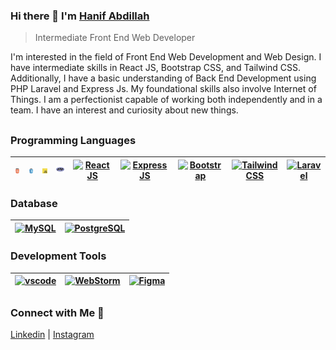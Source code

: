 ### Hi there 👋 I'm [Hanif Abdillah](https://github.com/hanif-abdillah)
> Intermediate Front End Web Developer

<div>
    <p>
        I'm interested in the field of Front End Web Development and Web Design. I have intermediate skills in React JS, Bootstrap CSS, and Tailwind CSS. Additionally, I have a basic understanding of Back End Development using PHP Laravel and Express Js. My foundational skills also involve Internet of Things. I am a perfectionist capable of working both independently and in a team. I have an interest and curiosity about new things.
    </p>
</div>

##
### Programming Languages
| [<img src="https://raw.githubusercontent.com/github/explore/80688e429a7d4ef2fca1e82350fe8e3517d3494d/topics/html/html.png" alt="HTML" width="24">](https://developer.mozilla.org/en-US/docs/Web/HTML) | [<img src="https://raw.githubusercontent.com/github/explore/80688e429a7d4ef2fca1e82350fe8e3517d3494d/topics/css/css.png" alt="CSS" width="24">](https://developer.mozilla.org/en-US/docs/Web/CSS) | [<img src="https://raw.githubusercontent.com/github/explore/80688e429a7d4ef2fca1e82350fe8e3517d3494d/topics/javascript/javascript.png" alt="JavaScript" width="24">](https://developer.mozilla.org/en-US/docs/Web/JavaScript) | [<img src="https://raw.githubusercontent.com/github/explore/80688e429a7d4ef2fca1e82350fe8e3517d3494d/topics/php/php.png" alt="PHP" width="38">](https://php.net/) | [<img src="https://upload.wikimedia.org/wikipedia/commons/thumb/a/a7/React-icon.svg/640px-React-icon.svg.png" alt="ReactJS" width="24">](https://reactjs.org/) | [<img src="https://upload.wikimedia.org/wikipedia/commons/thumb/6/64/Expressjs.png/640px-Expressjs.png" alt="ExpressJS" width="24">](https://expressjs.com/) | [<img src="https://upload.wikimedia.org/wikipedia/commons/thumb/b/b2/Bootstrap_logo.svg/640px-Bootstrap_logo.svg.png" alt="Bootstrap" width="24">](https://getbootstrap.com/) | [<img src="https://www.vectorlogo.zone/logos/tailwindcss/tailwindcss-icon.svg" alt="Tailwind CSS" width="24">](https://tailwindcss.com/) | [<img src="https://upload.wikimedia.org/wikipedia/commons/thumb/9/9a/Laravel.svg/640px-Laravel.svg.png" alt="Laravel" width="24">](https://laravel.com/) |
|---|---|---|---|---|---|---|---|---|

### Database 
| [<img src="https://www.mysql.com/common/logos/logo-mysql-170x115.png" alt="MySQL" width="24">](https://www.mysql.com/) | [<img src="https://upload.wikimedia.org/wikipedia/commons/thumb/2/29/Postgresql_elephant.svg/640px-Postgresql_elephant.svg.png" alt="PostgreSQL" width="24">](https://www.postgresql.org/) |
|---|---|

### Development Tools
| [<img src="https://upload.wikimedia.org/wikipedia/commons/thumb/2/2d/Visual_Studio_Code_1.18_icon.svg/1200px-Visual_Studio_Code_1.18_icon.svg.png" alt="vscode" width="24">](https://code.visualstudio.com/) | [<img src="https://seeklogo.com/images/W/webstorm-logo-691E749F21-seeklogo.com.png" alt="WebStorm" width="24">](https://www.jetbrains.com/webstorm/) | [<img src="https://upload.wikimedia.org/wikipedia/commons/3/33/Figma-logo.svg" alt="Figma" width="24">](https://www.figma.com/) |
|---|---|---|

##
##
<h3>Connect with Me 🤝</h3>

[Linkedin](https://www.linkedin.com/in/hanif-abdillah-7a5aa02b7/) | [Instagram](https://instagram.com/hanif.ab_)
